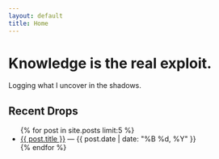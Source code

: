 ```yaml
---
layout: default
title: Home
---
```


# Knowledge is the real exploit.

Logging what I uncover in the shadows.

## Recent Drops


<ul>
  {% for post in site.posts limit:5 %}
    <li><a href="{{ post.url }}">{{ post.title }}</a> — {{ post.date | date: "%B %d, %Y" }}</li>
  {% endfor %}
</ul>

